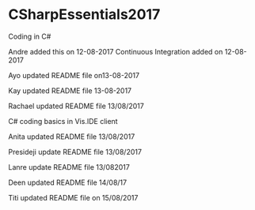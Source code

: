 # CSharpEssentials2017
Coding in C#

Andre added this on 12-08-2017
Continuous Integration added on 12-08-2017

Ayo updated README file on13-08-2017

Kay updated README file 13-08-2017

Rachael updated README file 13/08/2017

C# coding basics in Vis.IDE client

Anita updated README file 13/08/2017

Presideji update README file 13/08/2017

Lanre update README file 13/082017

Deen updated README file 14/08/17

Titi updated README file on 15/08/2017
